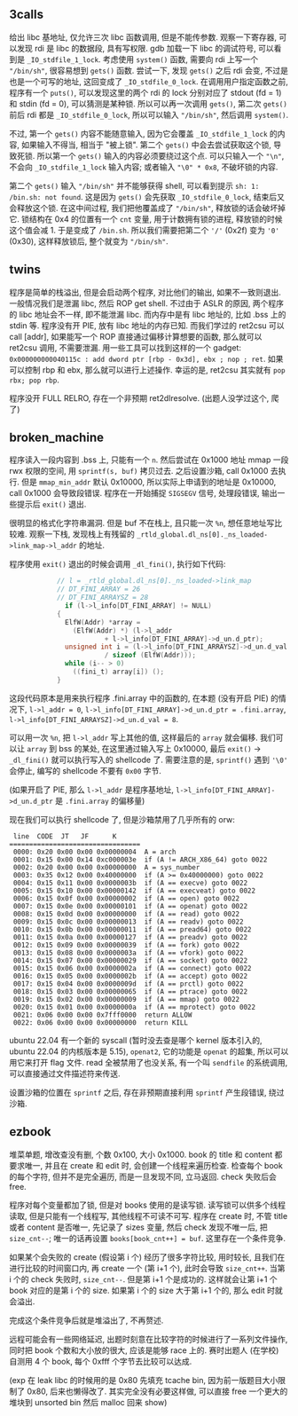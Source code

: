 ## 3calls

给出 libc 基地址, 仅允许三次 libc 函数调用, 但是不能传参数. 观察一下寄存器, 可以发现 rdi 是 libc 的数据段, 具有写权限. gdb 加载一下 libc 的调试符号, 可以看到是 `_IO_stdfile_1_lock`. 考虑使用 `system()` 函数, 需要向 rdi 上写一个 `"/bin/sh"`, 很容易想到 `gets()` 函数. 尝试一下, 发现 `gets()` 之后 rdi 会变, 不过是也是一个可写的地址, 这回变成了 `_IO_stdfile_0_lock`. 在调用用户指定函数之前, 程序有一个 `puts()`, 可以发现这里的两个 rdi 的 lock 分别对应了 stdout (fd = 1) 和 stdin (fd = 0), 可以猜测是某种锁. 所以可以再一次调用 `gets()`, 第二次 `gets()` 前后 rdi 都是 `_IO_stdfile_0_lock`, 所以可以输入 `"/bin/sh"`, 然后调用 `system()`.

不过, 第一个 `gets()` 内容不能随意输入, 因为它会覆盖 `_IO_stdfile_1_lock` 的内容, 如果输入不得当, 相当于 "被上锁". 第二个 `gets()` 中会去尝试获取这个锁, 导致死锁. 所以第一个 `gets()` 输入的内容必须要绕过这个点. 可以只输入一个 `"\n"`, 不会向 `_IO_stdfile_1_lock` 输入内容; 或者输入 `"\0" * 0x8`, 不破坏锁的内容.

第二个 `gets()` 输入 `"/bin/sh"` 并不能够获得 shell, 可以看到提示 `sh: 1: /bin.sh: not found`. 这是因为 `gets()` 会先获取 `_IO_stdfile_0_lock`, 结束后又会释放这个锁. 在这中间过程, 我们把他覆盖成了 `"/bin/sh"`, 释放锁的话会破坏掉它. 锁结构在 0x4 的位置有一个 `cnt` 变量, 用于计数拥有锁的进程, 释放锁的时候这个值会减 1. 于是变成了 `/bin.sh`. 所以我们需要把第二个 `'/'` (0x2f) 变为 `'0'` (0x30), 这样释放锁后, 整个就变为 `"/bin/sh"`.

## twins

程序是简单的栈溢出, 但是会启动两个程序, 对比他们的输出, 如果不一致则退出. 一般情况我们是泄漏 libc, 然后 ROP get shell. 不过由于 ASLR 的原因, 两个程序的 libc 地址会不一样, 即不能泄漏 libc. 而内存中是有 libc 地址的, 比如 .bss 上的 stdin 等. 程序没有开 PIE, 放有 libc 地址的内存已知. 而我们学过的 ret2csu 可以 call [addr], 如果能写一个 ROP 直接通过偏移计算想要的函数, 那么就可以 ret2csu 调用, 不需要泄漏. 用一些工具可以找到这样的一个 gadget: `0x000000000040115c : add dword ptr [rbp - 0x3d], ebx ; nop ; ret`. 如果可以控制 rbp 和 ebx, 那么就可以进行上述操作. 幸运的是, ret2csu 其实就有 `pop rbx; pop rbp`.

程序没开 FULL RELRO, 存在一个非预期 ret2dlresolve. (出题人没学过这个, 爬了)

## broken_machine

程序读入一段内容到 .bss 上, 只能有一个 `n`. 然后尝试在 0x1000 地址 mmap 一段 rwx 权限的空间, 用 `sprintf(s, buf)` 拷贝过去. 之后设置沙箱, call 0x1000 去执行. 但是 `mmap_min_addr` 默认 0x10000, 所以实际上申请到的地址是 0x10000, call 0x1000 会导致段错误. 程序在一开始捕捉 `SIGSEGV` 信号, 处理段错误, 输出一些提示后 `exit()` 退出.

很明显的格式化字符串漏洞. 但是 buf 不在栈上, 且只能一次 `%n`, 想任意地址写比较难. 观察一下栈, 发现栈上有残留的 `_rtld_global.dl_ns[0]._ns_loaded->link_map->l_addr` 的地址.

程序使用 `exit()` 退出的时候会调用 `_dl_fini()`, 执行如下代码:

```c
            // l = _rtld_global.dl_ns[0]._ns_loaded->link_map
            // DT_FINI_ARRAY = 26
            // DT_FINI_ARRAYSZ = 28
              if (l->l_info[DT_FINI_ARRAY] != NULL)
            {
              ElfW(Addr) *array =
                (ElfW(Addr) *) (l->l_addr
                        + l->l_info[DT_FINI_ARRAY]->d_un.d_ptr);
              unsigned int i = (l->l_info[DT_FINI_ARRAYSZ]->d_un.d_val
                        / sizeof (ElfW(Addr)));
              while (i-- > 0)
                ((fini_t) array[i]) ();
            }
```

这段代码原本是用来执行程序 .fini.array 中的函数的, 在本题 (没有开启 PIE) 的情况下, `l->l_addr = 0`, `l->l_info[DT_FINI_ARRAY]->d_un.d_ptr = .fini.array`, `l->l_info[DT_FINI_ARRAYSZ]->d_un.d_val = 8`.

可以用一次 `%n`, 把 `l->l_addr` 写上其他的值, 这样最后的 `array` 就会偏移. 我们可以让 `array` 到 bss 的某处, 在这里通过输入写上 0x10000, 最后 `exit()` -> `_dl_fini()` 就可以执行写入的 shellcode 了. 需要注意的是, `sprintf()` 遇到 `'\0'` 会停止, 编写的 shellcode 不要有 `0x00` 字节.

(如果开启了 PIE, 那么 `l->l_addr` 是程序基地址, `l->l_info[DT_FINI_ARRAY]->d_un.d_ptr` 是 `.fini.array` 的偏移量)

现在我们可以执行 shellcode 了, 但是沙箱禁用了几乎所有的 orw:

```
 line  CODE  JT   JF      K
=================================
 0000: 0x20 0x00 0x00 0x00000004  A = arch
 0001: 0x15 0x00 0x14 0xc000003e  if (A != ARCH_X86_64) goto 0022
 0002: 0x20 0x00 0x00 0x00000000  A = sys_number
 0003: 0x35 0x12 0x00 0x40000000  if (A >= 0x40000000) goto 0022
 0004: 0x15 0x11 0x00 0x0000003b  if (A == execve) goto 0022
 0005: 0x15 0x10 0x00 0x00000142  if (A == execveat) goto 0022
 0006: 0x15 0x0f 0x00 0x00000002  if (A == open) goto 0022
 0007: 0x15 0x0e 0x00 0x00000101  if (A == openat) goto 0022
 0008: 0x15 0x0d 0x00 0x00000000  if (A == read) goto 0022
 0009: 0x15 0x0c 0x00 0x00000013  if (A == readv) goto 0022
 0010: 0x15 0x0b 0x00 0x00000011  if (A == pread64) goto 0022
 0011: 0x15 0x0a 0x00 0x00000127  if (A == preadv) goto 0022
 0012: 0x15 0x09 0x00 0x00000039  if (A == fork) goto 0022
 0013: 0x15 0x08 0x00 0x0000003a  if (A == vfork) goto 0022
 0014: 0x15 0x07 0x00 0x00000029  if (A == socket) goto 0022
 0015: 0x15 0x06 0x00 0x0000002a  if (A == connect) goto 0022
 0016: 0x15 0x05 0x00 0x0000002b  if (A == accept) goto 0022
 0017: 0x15 0x04 0x00 0x0000009d  if (A == prctl) goto 0022
 0018: 0x15 0x03 0x00 0x00000065  if (A == ptrace) goto 0022
 0019: 0x15 0x02 0x00 0x00000009  if (A == mmap) goto 0022
 0020: 0x15 0x01 0x00 0x0000000a  if (A == mprotect) goto 0022
 0021: 0x06 0x00 0x00 0x7fff0000  return ALLOW
 0022: 0x06 0x00 0x00 0x00000000  return KILL
```

ubuntu 22.04 有一个新的 syscall (暂时没去查是哪个 kernel 版本引入的, ubuntu 22.04 的内核版本是 5.15), `openat2`, 它的功能是 `openat` 的超集, 所以可以用它来打开 flag 文件. read 全被禁用了也没关系, 有一个叫 `sendfile` 的系统调用, 可以直接通过文件描述符来传送.

设置沙箱的位置在 `sprintf` 之后, 存在非预期直接利用 `sprintf` 产生段错误, 绕过沙箱.

## ezbook

堆菜单题, 增改查没有删, 个数 0x100, 大小 0x1000. book 的 title 和 content 都要求唯一, 并且在 create 和 edit 时, 会创建一个线程来遍历检查. 检查每个 book 的每个字符, 但并不是完全遍历, 而是一旦发现不同, 立马返回. check 失败后会 free.

程序对每个变量都加了锁, 但是对 books 使用的是读写锁. 读写锁可以供多个线程读取, 但是只能有一个线程写, 其他线程不可读不可写. 程序在 create 时, 不管 title 或者 content 是否唯一, 先记录了 sizes 变量, 然后 check 发现不唯一后, 把 `size_cnt--`; 唯一的话再设置 `books[book_cnt++] = buf`. 这里存在一个条件竞争.

如果某个会失败的 create (假设第 i 个) 经历了很多字符比较, 用时较长, 且我们在进行比较的时间窗口内, 再 create 一个 (第 i+1 个), 此时会导致 `size_cnt++`. 当第 i 个的 check 失败时, `size_cnt--`. 但是第 i+1 个是成功的. 这样就会让第 i+1 个 book 对应的是第 i 个的 size. 如果第 i 个的 size 大于第 i+1 个的, 那么 edit 时就会溢出.

完成这个条件竞争后就是堆溢出了, 不再赘述.

远程可能会有一些网络延迟, 出题时刻意在比较字符的时候进行了一系列文件操作, 同时把 book 个数和大小放的很大, 应该是能够 race 上的. 赛时出题人 (在学校) 自测用 4 个 book, 每个 0xfff 个字节去比较可以达成.

(exp 在 leak libc 的时候用的是 0x80 先填充 tcache bin, 因为前一版题目大小限制了 0x80, 后来也懒得改了. 其实完全没有必要这样做, 可以直接 free 一个更大的堆块到 unsorted bin 然后 malloc 回来 show)
